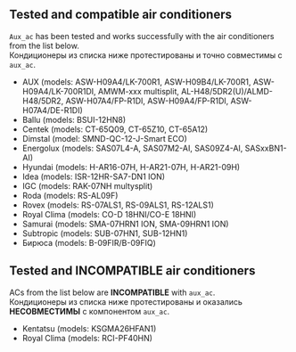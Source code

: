 ## Tested and compatible air conditioners ##
`Aux_ac` has been tested and works successfully with the air conditioners from the list below.<br/>
Кондиционеры из списка ниже протестированы и точно совместимы с `aux_ac`.

+ AUX (models: ASW-H09A4/LK-700R1, ASW-H09B4/LK-700R1, ASW-H09A4/LK-700R1DI, AMWM-xxx multisplit, AL-H48/5DR2(U)/ALMD-H48/5DR2, ASW-H07A4/FP-R1DI, ASW-H09A4/FP-R1DI, ASW-H07A4/DE-R1DI)
+ Ballu (models: BSUI-12HN8)
+ Centek (models: CT-65Q09, CT-65Z10, CT-65A12)
+ Dimstal (model: SMND-QC-12-J-Smart ECO)
+ Energolux (models: SAS07L4-A, SAS07M2-AI, SAS09Z4-AI, SASxxBN1-AI)
+ Hyundai (models: H-AR16-07H, H-AR21-07H, H-AR21-09H)
+ Idea (models: ISR-12HR-SA7-DN1 ION)
+ IGC (models: RAK-07NH multysplit)
+ Roda (models: RS-AL09F)
+ Rovex (models: RS-07ALS1, RS-09ALS1, RS-12ALS1)
+ Royal Clima (models: CO-D 18HNI/CO-E 18HNI)
+ Samurai (models: SMA-07HRN1 ION, SMA-09HRN1 ION)
+ Subtropic (models: SUB-07HN1, SUB-12HN1)
+ Бирюса (models: B-09FIR/B-09FIQ)

## Tested and INCOMPATIBLE air conditioners ##
ACs from the list below are **INCOMPATIBLE** with `aux_ac`.<br/>
Кондиционеры из списка ниже протестированы и оказались **НЕСОВМЕСТИМЫ** с компонентом `aux_ac`.

+ Kentatsu (models: KSGMA26HFAN1)
+ Royal Clima (models: RCI-PF40HN)
